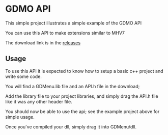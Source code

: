# GDMO API

This simple project illustrates a simple example of the GDMO API

You can use this API to make extensions similar to MHV7

The download link is in the [releases](https://github.com/maxnut/GDMO-API/releases/latest)

## Usage

To use this API it is expected to know how to setup a basic c++ project and write some code.

You will find a GDMenu.lib file and an API.h file in the download;

Add the library file to your project libraries, and simply drag the API.h file like it was any other header file.

You should now be able to use the api; see the example project above for simple usage.

Once you've compiled your dll, simply drag it into GDMenu/dll.
